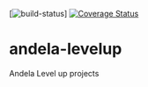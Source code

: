 [![build-status](https://travis-ci.org/jeanjoe/andela-levelup.svg?branch=python-oop)]
[![Coverage Status](https://coveralls.io/repos/github/jeanjoe/andela-levelup/badge.svg?branch=python-oop)](https://coveralls.io/github/jeanjoe/andela-levelup?branch=python-oop)
# andela-levelup
Andela Level up projects

